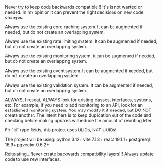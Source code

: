 Never try to keep code backwards compatible!!!  It's is not wanted or needed.  In my
opinion it can prevent the right decisions on new code changes.

Always use the existing core caching system. It can be augmented if needed, but do
not create an overlapping system.

Always use the existing rate limiting system. It can be augmented if needed, but do
not create an overlapping system.

Always use the existing monitoring system. It can be augmented if needed, but do
not create an overlapping system.

Always use the existing event system. It can be augmented if needed, but do
not create an overlapping system.

Always use the existing validation system. It can be augmented if needed, but do
not create an overlapping system. 

ALWAYS, I repeat, ALWAYS look for existing classes, interfaces, systems, etc. For example, if you need to add monitoring to an API, look for an established monitoring system.  You may modify it if needed, but DO NOT create another.  The intent here is to keep duplication out of the code and checking before making updates will reduce the amount of rewriting leter.

Fir "id" type fields, this project uses ULIDs, NOT UUIDs!

The project will be using:
 python 3.12+
 vite 7.1.3+
 react 19.1.1+
 postgresql 16.9+
 pgvector 0.6.2+

Reiterating...Never create backwards compatibility layers!!!  Always update code to use new interfaces.

